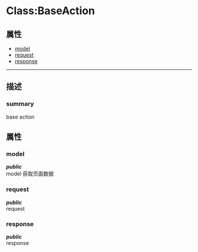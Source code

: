 # Class:BaseAction   
## 属性
+ [model](#PROP_model)
+ [request](#PROP_request)
+ [response](#PROP_response)
---   
## 描述
   
### summary   
base action  
   
## 属性   
### <a id="PROP_model">model</a>   
***public***   
model 获取页面数据
     
### <a id="PROP_request">request</a>   
***public***   
request
     
### <a id="PROP_response">response</a>   
***public***   
response
     
